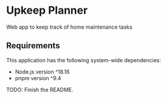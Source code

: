 
# Upkeep Planner

Web app to keep track of home maintenance tasks

## Requirements

This application has the following system-wide dependencies:

* Node.js version ^18.16
* pnpm version ^9.4

TODO: Finish the README.


